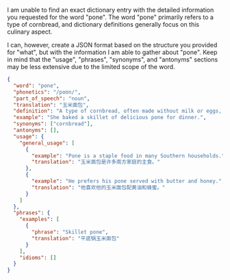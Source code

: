 I am unable to find an exact dictionary entry with the detailed information you requested for the word "pone". The word "pone" primarily refers to a type of cornbread, and dictionary definitions generally focus on this culinary aspect.

I can, however, create a JSON format based on the structure you provided for "what", but with the information I am able to gather about "pone".  Keep in mind that the "usage", "phrases", "synonyms", and "antonyms" sections may be less extensive due to the limited scope of the word.

```json
{
  "word": "pone",
  "phonetics": "/poʊn/",
  "part_of_speech": "noun",
  "translation": "玉米面包",
  "definition": "A type of cornbread, often made without milk or eggs, and traditionally baked in a skillet.",
  "example": "She baked a skillet of delicious pone for dinner.",
  "synonyms": ["cornbread"],
  "antonyms": [],
  "usage": {
    "general_usage": [
      {
        "example": "Pone is a staple food in many Southern households.",
        "translation": "玉米面包是许多南方家庭的主食。"
      },
      {
        "example": "He prefers his pone served with butter and honey.",
        "translation": "他喜欢他的玉米面包配黄油和蜂蜜。"
      }
    ]
  },
  "phrases": {
    "examples": [
      {
        "phrase": "Skillet pone",
        "translation": "平底锅玉米面包"
      }
    ],
    "idioms": []
  }
}
```
 